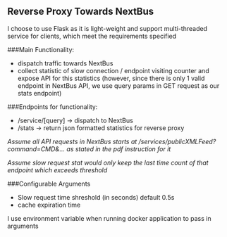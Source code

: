 ## Reverse Proxy Towards NextBus

I choose to use Flask as it is light-weight and support multi-threaded service for clients, which meet the requirements specified

###Main Functionality:

* dispatch traffic towards NextBus
* collect statistic of slow connection / endpoint visiting counter and expose API for this statistics (however, since there is only 1 valid endpoint in NextBus API, we use query params in GET request as our stats endpoint)

###Endpoints for functionality:

* <host>/service/[query] -> dispatch to NextBus
* <host>/stats -> return json formatted statistics for reverse proxy

*Assume all API requests in NextBus starts at /services/publicXMLFeed?command=CMD&... as stated in the pdf instruction for it*

*Assume slow request stat would only keep the last time count of that endpoint which exceeds threshold*

###Configurable Arguments

* Slow request time shreshold (in seconds) default 0.5s
* cache expiration time

I use environment variable when running docker application to pass in arguments